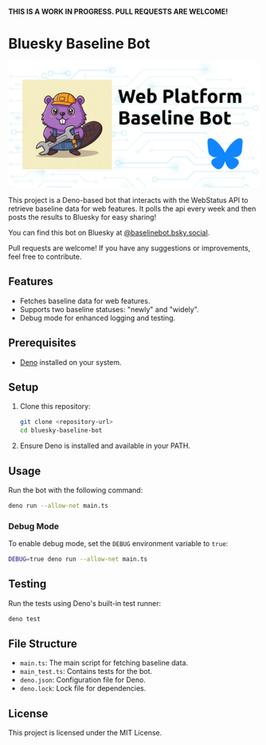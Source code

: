 **THIS IS A WORK IN PROGRESS. PULL REQUESTS ARE WELCOME!**

# Bluesky Baseline Bot

![Bluesky Baseline Bot](/docs/bluesky-baseline-bot.png)

This project is a Deno-based bot that interacts with the WebStatus API to
retrieve baseline data for web features. It polls the api every week and then
posts the results to Bluesky for easy sharing!

You can find this bot on Bluesky at
[@baselinebot.bsky.social](https://bsky.app/profile/baselinebot.bsky.social).

Pull requests are welcome! If you have any suggestions or improvements, feel
free to contribute.

## Features

- Fetches baseline data for web features.
- Supports two baseline statuses: "newly" and "widely".
- Debug mode for enhanced logging and testing.

## Prerequisites

- [Deno](https://deno.land/) installed on your system.

## Setup

1. Clone this repository:
   ```bash
   git clone <repository-url>
   cd bluesky-baseline-bot
   ```
2. Ensure Deno is installed and available in your PATH.

## Usage

Run the bot with the following command:

```bash
deno run --allow-net main.ts
```

### Debug Mode

To enable debug mode, set the `DEBUG` environment variable to `true`:

```bash
DEBUG=true deno run --allow-net main.ts
```

## Testing

Run the tests using Deno's built-in test runner:

```bash
deno test
```

## File Structure

- `main.ts`: The main script for fetching baseline data.
- `main_test.ts`: Contains tests for the bot.
- `deno.json`: Configuration file for Deno.
- `deno.lock`: Lock file for dependencies.

## License

This project is licensed under the MIT License.
